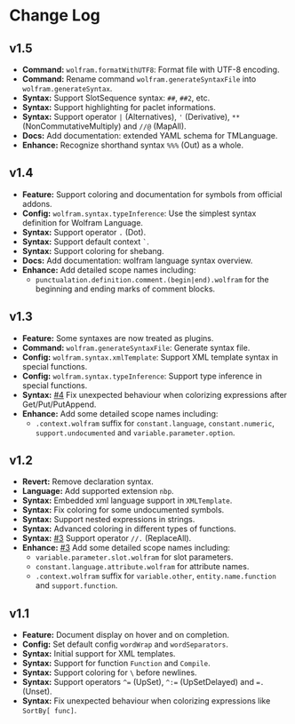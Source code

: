 # Change Log

## v1.5

- **Command:** `wolfram.formatWithUTF8`: Format file with UTF-8 encoding.
- **Command:** Rename command `wolfram.generateSyntaxFile` into `wolfram.generateSyntax`.
- **Syntax:** Support SlotSequence syntax: `##`, `##2`, etc.
- **Syntax:** Support highlighting for paclet informations.
- **Syntax:** Support operator `|` (Alternatives), `'` (Derivative), `**` (NonCommutativeMultiply) and `//@` (MapAll).
- **Docs:** Add documentation: extended YAML schema for TMLanguage.
- **Enhance:** Recognize shorthand syntax `%%%` (Out) as a whole.

## v1.4

- **Feature:** Support coloring and documentation for symbols from official addons.
- **Config:** `wolfram.syntax.typeInference`: Use the simplest syntax definition for Wolfram Language.
- **Syntax:** Support operator `.` (Dot).
- **Syntax:** Support default context `` ` ``.
- **Syntax:** Support coloring for shebang.
- **Docs:** Add documentation: wolfram language syntax overview.
- **Enhance:** Add detailed scope names including:
  - `punctualation.definition.comment.(begin|end).wolfram` for the beginning and ending marks of comment blocks.

## v1.3

- **Feature:** Some syntaxes are now treated as plugins.
- **Command:** `wolfram.generateSyntaxFile`: Generate syntax file.
- **Config:** `wolfram.syntax.xmlTemplate`: Support XML template syntax in special functions.
- **Config:** `wolfram.syntax.typeInference`: Support type inference in special functions.
- **Syntax:** [#4](https://github.com/Shigma/vscode-wl/issues/4) Fix unexpected behaviour when colorizing expressions after Get/Put/PutAppend.
- **Enhance:** Add some detailed scope names including:
  - `.context.wolfram` suffix for `constant.language`, `constant.numeric`, `support.undocumented` and `variable.parameter.option`.

## v1.2

- **Revert:** Remove declaration syntax.
- **Language:** Add supported extension `nbp`.
- **Syntax:** Embedded xml language support in `XMLTemplate`.
- **Syntax:** Fix coloring for some undocumented symbols.
- **Syntax:** Support nested expressions in strings.
- **Syntax:** Advanced coloring in different types of functions.
- **Syntax:** [#3](https://github.com/Shigma/vscode-wl/issues/3) Support operator `//.` (ReplaceAll).
- **Enhance:** [#3](https://github.com/Shigma/vscode-wl/issues/3) Add some detailed scope names including:
  - `variable.parameter.slot.wolfram` for slot parameters.
  - `constant.language.attribute.wolfram` for attribute names.
  - `.context.wolfram` suffix for `variable.other`, `entity.name.function` and `support.function`.

## v1.1

- **Feature:** Document display on hover and on completion.
- **Config:** Set default config `wordWrap` and `wordSeparators`.
- **Syntax:** Initial support for XML templates.
- **Syntax:** Support for function `Function` and `Compile`.
- **Syntax:** Support coloring for `\` before newlines.
- **Syntax:** Support operators `^=` (UpSet), `^:=` (UpSetDelayed) and `=.` (Unset).
- **Syntax:** Fix unexpected behaviour when colorizing expressions like `SortBy[ func]`.
